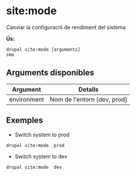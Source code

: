 # site:mode
Canviar la configuració de rendiment del sistema

**Ús:**
```
drupal site:mode [arguments]
smo
```

## Arguments disponibles
Argument | Detalls
---------|-------------
environment | Nom de l'entorn [dev, prod]

## Exemples
* Switch system to prod
```
drupal site:mode  prod
```
* Switch system to dev
```
drupal site:mode  dev
```
